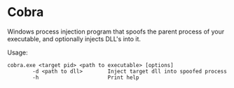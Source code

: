 # Cobra
Windows process injection program that spoofs the parent process of your executable, and optionally injects DLL's into it.

Usage:
```
cobra.exe <target pid> <path to executable> [options]
        -d <path to dll>        Inject target dll into spoofed process
        -h                      Print help
```
